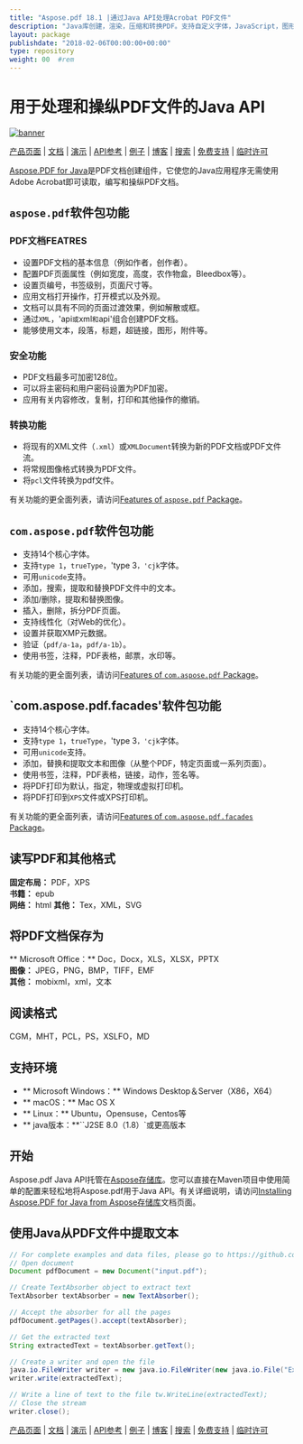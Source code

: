```yaml
---
title: "Aspose.pdf 18.1 |通过Java API处理Acrobat PDF文件" 
description: "Java库创建，渲染，压缩和转换PDF。支持自定义字体，JavaScript，图形，书签，图像，导出，注释，表单和打印。" 
layout: package
publishdate: "2018-02-06T00:00:00+00:00"
type: repository
weight: 00	#rem
---
```


# 用于处理和操纵PDF文件的Java API
[![banner](../aspose_pdf-for-java-banner.png)](./)

[产品页面](https://products.aspose.com/pdf/java) | [文档](https://docs.aspose.com/pdf/java/) | [演示](https://products.aspose.app/pdf/family) | [API参考](https://apireference.aspose.com/pdf/java) | [例子](https://github.com/aspose-pdf/Aspose.PDF-for-Java/tree/master/例子) | [博客](https://blog.aspose.com/category/pdf/) | [搜索](https://search.aspose.com/) | [免费支持](https://forum.aspose.com/c/pdf) | [临时许可](https://purchase.aspose.com/temporary-license)

[Aspose.PDF for Java](https://products.aspose.com/pdf/java)是PDF文档创建组件，它使您的Java应用程序无需使用Adobe Acrobat即可读取，编写和操纵PDF文档。

## `aspose.pdf`软件包功能

### PDF文档FEATRES
 - 设置PDF文档的基本信息（例如作者，创作者）。
 - 配置PDF页面属性（例如宽度，高度，农作物盒，Bleedbox等）。
 - 设置页编号，书签级别，页面尺寸等。
 - 应用文档打开操作，打开模式以及外观。
 - 文档可以具有不同的页面过渡效果，例如解散或框。
 - 通过`XML`，'api`或`xml`和`api'组合创建PDF文档。
 - 能够使用文本，段落，标题，超链接，图形，附件等。

### 安全功能
 -  PDF文档最多可加密128位。
 - 可以将主密码和用户密码设置为PDF加密。
 - 应用有关内容修改，复制，打印和其他操作的撤销。

### 转换功能
 - 将现有的XML文件（`.xml`）或`XMLDocument`转换为新的PDF文档或PDF文件流。
 - 将常规图像格式转换为PDF文件。
 - 将`pcl`文件转换为pdf文件。

有关功能的更全面列表，请访问[Features of `aspose.pdf` Package](https://docs.aspose.com/pdf/java/features-of-aspose-pdf-package/)。

## `com.aspose.pdf`软件包功能
 - 支持14个核心字体。
 - 支持`type 1`，`trueType`，'type 3`，'cjk`字体。
 - 可用`unicode`支持。
 - 添加，搜索，提取和替换PDF文件中的文本。
 - 添加/删除，提取和替换图像。
 - 插入，删除，拆分PDF页面。
 - 支持线性化（对Web的优化）。
 - 设置并获取XMP元数据。
 - 验证（`pdf/a-1a`，`pdf/a-1b`）。
 - 使用书签，注释，PDF表格，邮票，水印等。

有关功能的更全面列表，请访问[Features of `com.aspose.pdf` Package](https://docs.aspose.com/pdf/java/features-of-com-aspose-pdf-package/)。

## `com.aspose.pdf.facades'软件包功能
 - 支持14个核心字体。
 - 支持`type 1`，`trueType`，'type 3`，'cjk`字体。
 - 可用`unicode`支持。
 - 添加，替换和提取文本和图像（从整个PDF，特定页面或一系列页面）。
 - 使用书签，注释，PDF表格，链接，动作，签名等。
 - 将PDF打印为默认，指定，物理或虚拟打印机。
 - 将PDF打印到`XPS`文件或XPS打印机。

有关功能的更全面列表，请访问[Features of `com.aspose.pdf.facades` Package](https://docs.aspose.com/pdf/java/features-of-com-aspose-pdf-facades-package/)。

## 读写PDF和其他格式
**固定布局：** PDF，XPS \
**书籍：** epub \
**网络：** html
**其他：** Tex，XML，SVG

## 将PDF文档保存为
** Microsoft Office：** Doc，Docx，XLS，XLSX，PPTX \
**图像：** JPEG，PNG，BMP，TIFF，EMF \
**其他：** mobixml，xml，文本

## 阅读格式
CGM，MHT，PCL，PS，XSLFO，MD

## 支持环境
 -  ** Microsoft Windows：** Windows Desktop＆Server（X86，X64）
 -  ** macOS：** Mac OS X
 -  ** Linux：** Ubuntu，Opensuse，Centos等
 -  ** java版本：**``J2SE 8.0（1.8）`或更高版本

## 开始

Aspose.pdf Java API托管在[Aspose存储库](https://repository.aspose.com/pdf/)。您可以直接在Maven项目中使用简单的配置来轻松地将Aspose.pdf用于Java API。有关详细说明，请访问[Installing Aspose.PDF for Java from Aspose存储库](https://docs.aspose.com/pdf/java/installation/)文档页面。

## 使用Java从PDF文件中提取文本

```java
// For complete examples and data files, please go to https://github.com/aspose-pdf/Aspose.Pdf-for-Java
// Open document
Document pdfDocument = new Document("input.pdf");

// Create TextAbsorber object to extract text
TextAbsorber textAbsorber = new TextAbsorber();

// Accept the absorber for all the pages
pdfDocument.getPages().accept(textAbsorber);

// Get the extracted text
String extractedText = textAbsorber.getText();

// Create a writer and open the file
java.io.FileWriter writer = new java.io.FileWriter(new java.io.File("Extracted_text.txt"));
writer.write(extractedText);

// Write a line of text to the file tw.WriteLine(extractedText);
// Close the stream
writer.close();
```

[产品页面](https://products.aspose.com/pdf/java) | [文档](https://docs.aspose.com/pdf/java/) | [演示](https://products.aspose.app/pdf/family) | [API参考](https://apireference.aspose.com/pdf/java) | [例子](https://github.com/aspose-pdf/Aspose.PDF-for-Java/tree/master/例子) | [博客](https://blog.aspose.com/category/pdf/) | [搜索](https://search.aspose.com/) | [免费支持](https://forum.aspose.com/c/pdf) | [临时许可](https://purchase.aspose.com/temporary-license)

